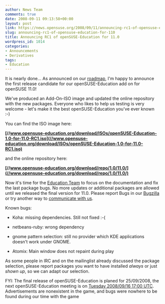 ```yaml
---
author: News Team
comments: true
date: 2008-09-11 09:13:58+00:00
layout: post
link: https://news.opensuse.org/2008/09/11/announcing-rc1-of-opensuse-education-for-110/
slug: announcing-rc1-of-opensuse-education-for-110
title: Announcing RC1 of openSUSE-Education for 11.0
wordpress_id: 1014
categories:
- Announcements
- Derivatives
tags:
- Education
---
```


It is nearly done... As announced on our [roadmap](//en.opensuse.org/Education/Development/Edu-CD/Roadmap), I'm happy to announce the first release candidate for our openSUSE-Education add on for openSUSE 11.0!

We've produced an Add-On-ISO image and updated the online repository with the new packages. Everyone who likes to help us testing is very welcome - let's make it the best openSUSE-Education you've ever known :-)


You can find the ISO image here:




**[//www.opensuse-education.org/download/ISOs/openSUSE-Education-1.0-for-11.0-RC1.iso](//www.opensuse-education.org/download/ISOs/openSUSE-Education-1.0-for-11.0-RC1.iso)**




and the online repository here:




**[//www.opensuse-education.org/download/repo/1.0/11.0/](//www.opensuse-education.org/download/repo/1.0/11.0/)**


Now it's time for the [Education Team](//en.opensuse.org/Education/Team) to focus on the documentation and fix the last package bugs. No more updates or additional packages are allowed until we released the final version for 11.0. Please report Bugs in our [Bugzilla](//bugs.opensuse-education.org/) or try another way to [communicate with us](//en.opensuse.org/Education/Communicating).

Known bugs:



	
  * Koha: missing dependencies. Still not fixed :-(

	
  * netbeans-ruby: wrong dependency

	
  * gnome pattern selection: still no provider which KDE applications doesn't work under GNOME.

	
  * Atomix: Main window does not repaint during play


As some people in IRC and on the mailinglist already discussed the package selection, please report packages you want to have installed _always_ or just _shown up_, so we can adapt our selection.

FYI: The final release of openSUSE-Education is planed for 25/09/2008, the next openSUSE-Education meeting is on [Tuesday 2008/09/16 17:00 UTC](//en.opensuse.org/Education/Meetings/Education_Meeting_2008-09-16). Advertisements  are nonexistent in the game, and bugs were nowhere to be found during our time with the game
